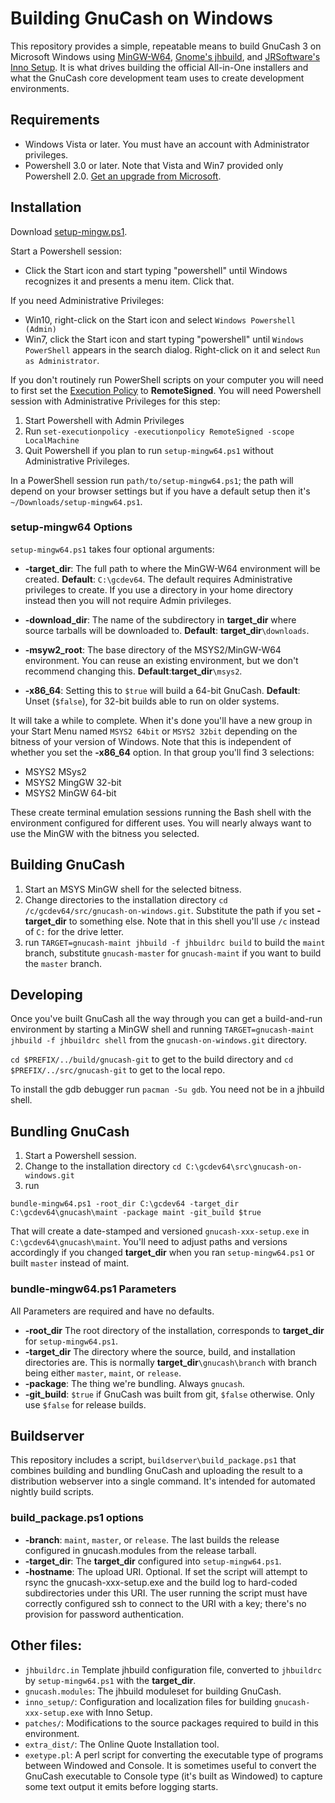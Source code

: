 # Building GnuCash on Windows

This repository provides a simple, repeatable means to build GnuCash 3 on Microsoft Windows using [MinGW-W64](https://mingw-w64.org/doku.php), [Gnome's jhbuild](https://wiki.gnome.org/action/show/Projects/Jhbuild?action=show&redirect=Jhbuild), and [JRSoftware's Inno Setup](http://www.jrsoftware.org/isinfo.php). It is what drives building the official All-in-One installers and what the GnuCash core development team uses to create development environments.

## Requirements

* Windows Vista or later. You must have an account with Administrator privileges.
* Powershell 3.0 or later. Note that Vista and Win7 provided only Powershell 2.0. [Get an upgrade from Microsoft](https://docs.microsoft.com/en-us/powershell/scripting/install/installing-windows-powershell?view=powershell-6).

## Installation

Download [setup-mingw.ps1](https://raw.githubusercontent.com/Gnucash/gnucash-on-windows/master/setup-mingw64.ps1).

Start a Powershell session:
* Click the Start icon and start typing "powershell" until Windows recognizes it and presents a menu item. Click that.

If you need Administrative Privileges:
* Win10, right-click on the Start icon and select ```Windows Powershell (Admin)```
* Win7, click the Start icon and start typing "powershell" until ```Windows PowerShell``` appears in the search dialog. Right-click on it and select ```Run as Administrator```.

If you don't routinely run PowerShell scripts on your computer you will need to first set the [Execution Policy](https://docs.microsoft.com/en-us/powershell/module/microsoft.powershell.core/about/about_execution_policies?view=powershell-3.0) to **RemoteSigned**. You will need Powershell session with Administrative Privileges for this step:
1. Start Powershell with Admin Privileges
1. Run ```set-executionpolicy -executionpolicy RemoteSigned -scope LocalMachine```
1. Quit Powershell if you plan to run ```setup-mingw64.ps1``` without Administrative Privileges.

In a PowerShell session run ```path/to/setup-mingw64.ps1```; the path will depend on your browser settings but if you have a default setup then it's ```~/Downloads/setup-mingw64.ps1```.

### setup-mingw64 Options

```setup-mingw64.ps1``` takes four optional arguments:
* **-target_dir**: The full path to where the MinGW-W64 environment will be created. **Default**: ```C:\gcdev64```. The default requires Administrative privileges to create. If you use a directory in your home directory instead then you will not require Admin privileges.

* **-download_dir**: The name of the subdirectory in **target_dir** where source tarballs will be downloaded to. **Default**: **target_dir**```\downloads```.

* **-msyw2_root**: The base directory of the MSYS2/MinGW-W64 environment. You can reuse an existing environment, but we don't recommend changing this. **Default**:**target_dir**```\msys2```.

* **-x86_64**: Setting this to `$true` will build a 64-bit GnuCash. **Default**: Unset (`$false`), for 32-bit builds able to run on older systems.

It will take a while to complete. When it's done you'll have a new group in your Start Menu named ```MSYS2 64bit``` or ```MSYS2 32bit``` depending on the bitness of your version of Windows. Note that this is independent of whether you set the **-x86_64** option. In that group you'll find 3 selections:
* MSYS2 MSys2
* MSYS2 MingGW 32-bit
* MSYS2 MinGW 64-bit

These create terminal emulation sessions running the Bash shell with the environment configured for different uses. You will nearly always want to use the MinGW with the bitness you selected.

## Building GnuCash

1. Start an MSYS MinGW shell for the selected bitness.
1. Change directories to the installation directory ```cd /c/gcdev64/src/gnucash-on-windows.git```. Substitute the path if you set **-target_dir** to something else. Note that in this shell you'll use ```/c``` instead of ```C:``` for the drive letter.
1. run ```TARGET=gnucash-maint jhbuild -f jhbuildrc build``` to build the ```maint``` branch, substitute ```gnucash-master``` for ```gnucash-maint``` if you want to build the ```master``` branch.

## Developing

Once you've built GnuCash all the way through you can get a build-and-run environment by starting a MinGW shell and running ```TARGET=gnucash-maint jhbuild -f jhbuildrc shell``` from the ```gnucash-on-windows.git``` directory.

```cd $PREFIX/../build/gnucash-git``` to get to the build directory and ```cd $PREFIX/../src/gnucash-git``` to get to the local repo.

To install the gdb debugger run ```pacman -Su gdb```. You need not be in a jhbuild shell.

## Bundling GnuCash

1. Start a Powershell session.
1. Change to the installation directory ```cd C:\gcdev64\src\gnucash-on-windows.git```
1. run
```
bundle-mingw64.ps1 -root_dir C:\gcdev64 -target_dir C:\gcdev64\gnucash\maint -package maint -git_build $true
```

That will create a date-stamped and versioned ```gnucash-xxx-setup.exe``` in ```C:\gcdev64\gnucash\maint```. You'll need to adjust paths and versions accordingly if you changed **target_dir** when you ran ```setup-mingw64.ps1``` or built ```master``` instead of maint.

### bundle-mingw64.ps1 Parameters

All Parameters are required and have no defaults.
* **-root_dir** The root directory of the installation, corresponds to **target_dir** for ```setup-mingw64.ps1```.
* **-target_dir** The directory where the source, build, and installation directories are. This is normally **target_dir**```\gnucash\branch``` with branch being either ```master```, ```maint```, or ```release```.
* **-package**: The thing we're bundling. Always ```gnucash```.
* **-git_build**: ```$true``` if GnuCash was built from git, ```$false``` otherwise. Only use ```$false``` for release builds.

## Buildserver

This repository includes a script, ```buildserver\build_package.ps1``` that combines building and bundling GnuCash and uploading the result to a distribution webserver into a single command. It's intended for automated nightly build scripts.

### build_package.ps1 options
* **-branch**: ```maint```, ```master```, or ```release```. The last builds the release configured in gnucash.modules from the release tarball.
* **-target_dir**: The **target_dir** configured into ```setup-mingw64.ps1```.
* **-hostname**: The upload URI. Optional. If set the script will attempt to rsync the gnucash-xxx-setup.exe and the build log to hard-coded subdirectories under this URI. The user running the script must have correctly configured ssh to connect to the URI with a key; there's no provision for password authentication.

## Other files:
* ```jhbuildrc.in``` Template jhbuild configuration file, converted to ```jhbuildrc``` by ```setup-mingw64.ps1``` with the **target_dir**.
* ```gnucash.modules```: The jhbuild moduleset for building GnuCash.
* ```inno_setup/```: Configuration and localization files for building ```gnucash-xxx-setup.exe``` with Inno Setup.
* ```patches/```: Modifications to the source packages required to build in this environment.
* ```extra_dist/```: The Online Quote Installation tool.
* ```exetype.pl```: A perl script for converting the executable type of programs between Windowed and Console. It is sometimes useful to convert the GnuCash executable to Console type (it's built as Windowed) to capture some text output it emits before logging starts.
